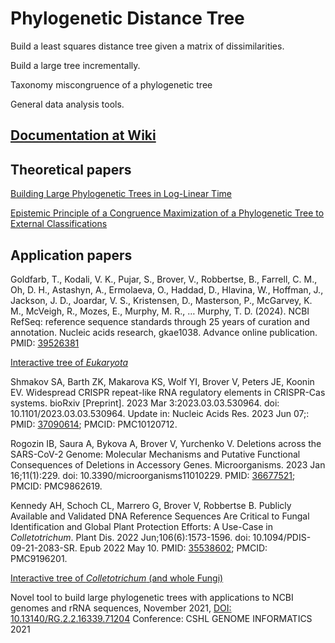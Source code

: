 # Phylogenetic Distance Tree

Build a least squares distance tree given a matrix of dissimilarities.

Build a large tree incrementally.

Taxonomy miscongruence of a phylogenetic tree

General data analysis tools.

## [Documentation at Wiki](https://github.com/ncbi/tree-tool/wiki)


## Theoretical papers

[Building Large Phylogenetic Trees in Log-Linear Time](https://github.com/ncbi/tree-tool/blob/master/phylogeny/doc/inc_ls_dist_tree/inc_ls_dist_tree.pdf)

[Epistemic Principle of a Congruence Maximization of a Phylogenetic Tree to External Classifications](https://github.com/ncbi/tree-tool/blob/master/phylogeny/doc/tax_miscongruence/tax_miscongruence.pdf)

## Application papers
Goldfarb, T., Kodali, V. K., Pujar, S., Brover, V., Robbertse, B., Farrell, C. M., Oh, D. H., Astashyn, A., Ermolaeva, O., Haddad, D., Hlavina, W., Hoffman, J., Jackson, J. D., Joardar, V. S., Kristensen, D., Masterson, P., McGarvey, K. M., McVeigh, R., Mozes, E., Murphy, M. R., … Murphy, T. D. (2024). 
NCBI RefSeq: reference sequence standards through 25 years of curation and annotation. 
Nucleic acids research, gkae1038. Advance online publication. PMID: [39526381](https://doi.org/10.1093/nar/gkae1038)

[Interactive tree of _Eukaryota_](https://github.com/ncbi/tree-tool/blob/master/phylogeny/Trees/Eukaryota.html)

Shmakov SA, Barth ZK, Makarova KS, Wolf YI, Brover V, Peters JE, Koonin EV. 
Widespread CRISPR repeat-like RNA regulatory elements in CRISPR-Cas systems. 
bioRxiv [Preprint]. 2023 Mar 3:2023.03.03.530964. doi: 10.1101/2023.03.03.530964. 
Update in: Nucleic Acids Res. 2023 Jun 07;: PMID: [37090614](https://pubmed.ncbi.nlm.nih.gov/37090614/); PMCID: PMC10120712.

Rogozin IB, Saura A, Bykova A, Brover V, Yurchenko V. 
Deletions across the SARS-CoV-2 Genome: Molecular Mechanisms and Putative Functional Consequences of Deletions in Accessory Genes. 
Microorganisms. 2023 Jan 16;11(1):229. 
doi: 10.3390/microorganisms11010229. PMID: [36677521](https://pubmed.ncbi.nlm.nih.gov/36677521/); PMCID: PMC9862619.

Kennedy AH, Schoch CL, Marrero G, Brover V, Robbertse B. 
Publicly Available and Validated DNA Reference Sequences Are Critical to Fungal Identification and Global Plant Protection Efforts: A Use-Case in _Colletotrichum_. 
Plant Dis. 2022 Jun;106(6):1573-1596. 
doi: 10.1094/PDIS-09-21-2083-SR. Epub 2022 May 10. PMID: [35538602](https://pubmed.ncbi.nlm.nih.gov/35538602/); PMCID: PMC9196201.

[Interactive tree of _Colletotrichum_ (and whole Fungi)](https://ftp.ncbi.nlm.nih.gov/pub/robberts/BLOG/ColletotrichumR19.html)

Novel tool to build large phylogenetic trees with applications to NCBI genomes and rRNA sequences,
November 2021,
[DOI: 10.13140/RG.2.2.16339.71204](https://www.researchgate.net/publication/355982339_Novel_tool_to_build_large_phylogenetic_trees_with_applications_to_NCBI_genomes_and_rRNA_sequences?channel=doi&linkId=6188627bd7d1af224bc54e3a&showFulltext=true)
Conference: CSHL GENOME INFORMATICS 2021


